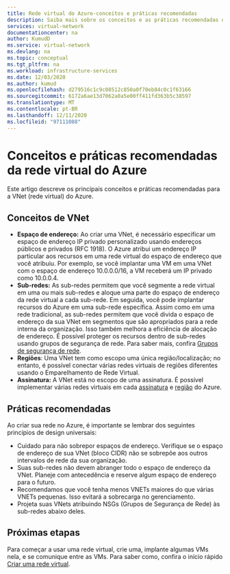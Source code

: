 ```yaml
---
title: Rede virtual do Azure-conceitos e práticas recomendadas
description: Saiba mais sobre os conceitos e as práticas recomendadas da rede virtual do Azure.
services: virtual-network
documentationcenter: na
author: KumudD
ms.service: virtual-network
ms.devlang: na
ms.topic: conceptual
ms.tgt_pltfrm: na
ms.workload: infrastructure-services
ms.date: 12/03/2020
ms.author: kumud
ms.openlocfilehash: d279516c1c9c08512c850a0f70eb84c0c1f63166
ms.sourcegitcommit: 6172a6ae13d7062a0a5e00ff411fd363b5c38597
ms.translationtype: MT
ms.contentlocale: pt-BR
ms.lasthandoff: 12/11/2020
ms.locfileid: "97111088"
---
```

# <a name="azure-virtual-network-concepts-and-best-practices"></a>Conceitos e práticas recomendadas da rede virtual do Azure

Este artigo descreve os principais conceitos e práticas recomendadas para a VNet (rede virtual) do Azure.

## <a name="vnet-concepts"></a>Conceitos de VNet

- **Espaço de endereço:** Ao criar uma VNet, é necessário especificar um espaço de endereço IP privado personalizado usando endereços públicos e privados (RFC 1918). O Azure atribui um endereço IP particular aos recursos em uma rede virtual do espaço de endereço que você atribuiu. Por exemplo, se você implantar uma VM em uma VNet com o espaço de endereço 10.0.0.0/16, a VM receberá um IP privado como 10.0.0.4.
- **Sub-redes:** As sub-redes permitem que você segmente a rede virtual em uma ou mais sub-redes e aloque uma parte do espaço de endereço da rede virtual a cada sub-rede. Em seguida, você pode implantar recursos do Azure em uma sub-rede específica. Assim como em uma rede tradicional, as sub-redes permitem que você divida o espaço de endereço da sua VNet em segmentos que são apropriados para a rede interna da organização. Isso também melhora a eficiência de alocação de endereço. É possível proteger os recursos dentro de sub-redes usando grupos de segurança de rede. Para saber mais, confira [Grupos de segurança de rede](security-overview.md).
- **Regiões**: Uma VNet tem como escopo uma única região/localização; no entanto, é possível conectar várias redes virtuais de regiões diferentes usando o Emparelhamento de Rede Virtual.
- **Assinatura:** A VNet está no escopo de uma assinatura. É possível implementar várias redes virtuais em cada [assinatura](../azure-glossary-cloud-terminology.md?toc=%2fazure%2fvirtual-network%2ftoc.json#subscription) e [região](../azure-glossary-cloud-terminology.md?toc=%2fazure%2fvirtual-network%2ftoc.json#region) do Azure.

## <a name="best-practices"></a>Práticas recomendadas

Ao criar sua rede no Azure, é importante se lembrar dos seguintes princípios de design universais:

- Cuidado para não sobrepor espaços de endereço. Verifique se o espaço de endereço de sua VNet (bloco CIDR) não se sobrepõe aos outros intervalos de rede da sua organização.
- Suas sub-redes não devem abranger todo o espaço de endereço da VNet. Planeje com antecedência e reserve algum espaço de endereço para o futuro.
- Recomendamos que você tenha menos VNETs maiores do que várias VNETs pequenas. Isso evitará a sobrecarga no gerenciamento.
- Projeta suas VNets atribuindo NSGs (Grupos de Segurança de Rede) às sub-redes abaixo deles.

## <a name="next-steps"></a>Próximas etapas

 Para começar a usar uma rede virtual, crie uma, implante algumas VMs nela, e se comunique entre as VMs. Para saber como, confira o início rápido [Criar uma rede virtual](quick-create-portal.md).
